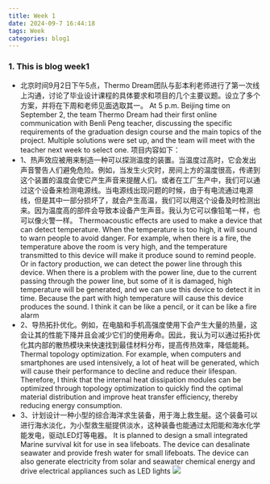 ```yaml
---
title: Week 1
date: 2024-09-7 16:44:18
tags: Week
categories: blog1
---
```

### 1. This is blog week1
* 北京时间9月2日下午5点，Thermo Dream团队与彭本利老师进行了第一次线上沟通，讨论了毕业设计课程的具体要求和项目的几个主要议题。设立了多个方案，并将在下周和老师见面选取其一。
At 5 p.m. Beijing time on September 2, the team Thermo Dream had their first online communication with Benli Peng teacher, discussing the specific requirements of the graduation design course and the main topics of the project. Multiple solutions were set up, and the team will meet with the teacher next week to select one.
项目内容如下：
* 1、热声效应被用来制造一种可以探测温度的装置。当温度过高时，它会发出声音警告人们避免危险。例如，当发生火灾时，房间上方的温度很高，传递到这个装置的温度会使它产生声音来提醒人们。或者在工厂生产中，我们可以通过这个设备来检测电源线。当电源线出现问题的时候，由于有电流通过电源线，但是其中一部分损坏了，就会产生高温，我们可以用这个设备及时检测出来。因为温度高的部件会导致本设备产生声音。我认为它可以像铅笔一样，也可以像火警一样。
Thermoacoustic effects are used to make a device that can detect temperature. When the temperature is too high, it will sound to warn people to avoid danger. For example, when there is a fire, the temperature above the room is very high, and the temperature transmitted to this device will make it produce sound to remind people. Or in factory production, we can detect the power line through this device. When there is a problem with the power line, due to the current passing through the power line, but some of it is damaged, high temperature will be generated, and we can use this device to detect it in time. Because the part with high temperature will cause this device produces the sound. I think it can be like a pencil, or it can be like a fire alarm
* 2、导热拓扑优化。例如，在电脑和手机高强度使用下会产生大量的热量，这会让其的性能下降并且会减少它们的使用寿命。因此，我认为可以通过拓扑优化其内部的散热模块来快速找到最佳材料分布，提高传热效率，降低能耗。
Thermal topology optimization. For example, when computers and smartphones are used intensively, a lot of heat will be generated, which will cause their performance to decline and reduce their lifespan. Therefore, I think that the internal heat dissipation modules can be optimized through topology optimization to quickly find the optimal material distribution and improve heat transfer efficiency, thereby reducing energy consumption.
* 3、计划设计一种小型的综合海洋求生装备，用于海上救生艇。这个装备可以进行海水淡化，为小型救生艇提供淡水，这种装备也能通过太阳能和海水化学能发电，驱动LED灯等电器。
It is planned to design a small integrated Marine survival kit for use in sea lifeboats. The device can desalinate seawater and provide fresh water for small lifeboats. The device can also generate electricity from solar and seawater chemical energy and drive electrical appliances such as LED lights
![](https://i-blog.csdnimg.cn/blog_migrate/e675d24d7064a7bec81a96f57de05e3f.png)

